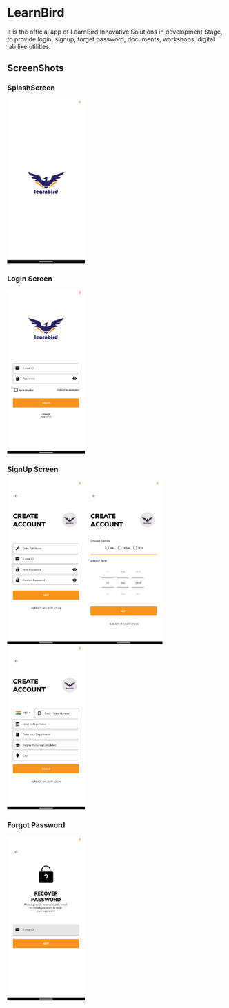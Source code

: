 # LearnBird
It is the official app of LearnBird Innovative Solutions in development Stage, to provide login, signup, forget password, documents, workshops, digital lab like utilities.
## ScreenShots
### SplashScreen
<img src=https://github.com/subho57/LearnBird/blob/master/Screenshots/SplashScreen.png height="380px">

### LogIn Screen
<img src=https://github.com/subho57/LearnBird/blob/master/Screenshots/LogIn.png height="380px">

### SignUp Screen
<img src=https://github.com/subho57/LearnBird/blob/master/Screenshots/SignUp1.png height="380px"><img src=https://github.com/subho57/LearnBird/blob/master/Screenshots/SignUp2.png height="380px"><img src=https://github.com/subho57/LearnBird/blob/master/Screenshots/SignUp3.png height="380px">

### Forgot Password
<img src=https://github.com/subho57/LearnBird/blob/master/Screenshots/ForgotPassword.png height="380px">
